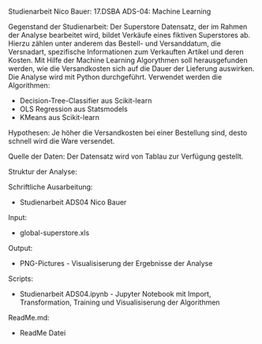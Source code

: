 Studienarbeit Nico Bauer: 17.DSBA ADS-04: Machine Learning

Gegenstand der Studienarbeit:
Der Superstore Datensatz, der im Rahmen der Analyse bearbeitet wird, bildet Verkäufe eines fiktiven Superstores ab. Hierzu zählen unter anderem das Bestell- und Versanddatum, die Versnadart, spezifische Informationen zum Verkauften Artikel und deren Kosten.
Mit Hilfe der Machine Learning Algorythmen soll herausgefunden werden, wie die Versandkosten sich auf die Dauer der Lieferung auswirken.
Die Analyse wird mit Python durchgeführt. Verwendet werden die Algorithmen:
- Decision-Tree-Classifier aus Scikit-learn
- OLS Regression aus Statsmodels
- KMeans aus Scikit-learn

Hypothesen:
Je höher die Versandkosten bei einer Bestellung sind, desto schnell wird die Ware versendet.

Quelle der Daten:
Der Datensatz wird von Tablau zur Verfügung gestellt.

Struktur der Analyse:

Schriftliche Ausarbeitung:
- Studienarbeit ADS04 Nico Bauer

Input:
- global-superstore.xls

Output:
- PNG-Pictures - Visualisiserung der Ergebnisse der Analyse

Scripts:
- Studienarbeit ADS04.ipynb - Jupyter Notebook mit Import, Transformation, Training und Visualisiserung der Algorithmen

ReadMe.md:
- ReadMe Datei